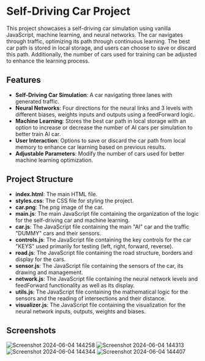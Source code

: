 # Self-Driving Car Project

This project showcases a self-driving car simulation using vanilla JavaScript, machine learning, and neural networks. The car navigates through traffic, optimizing its path through continuous learning. 
The best car path is stored in local storage, and users can choose to save or discard this path. Additionally, the number of cars used for training can be adjusted to enhance the learning process.

## Features

- **Self-Driving Car Simulation**: A car navigating three lanes with generated traffic.
- **Neural Networks**: Four directions for the neural links and 3 levels with different biases, weights inputs and outputs using a feedForward logic.
- **Machine Learning**: Stores the best car path in local storage with an option to increase or decrease the number of AI cars per simulation to better train AI car.
- **User Interaction**: Options to save or discard the car path from local memory to enhance car learning based on previous results.
- **Adjustable Parameters**: Modify the number of cars used for better machine learning optimization.

## Project Structure

- **index.html**: The main HTML file.
- **styles.css**: The CSS file for styling the project.
- **car.png**: The png image of the car.
- **main.js**: The main JavaScript file containing the organization of the logic for the self-driving car and machine learning.
- **car.js**: The JavaScript file containing the main "AI" car and the traffic "DUMMY" cars and their sensors.
- **controls.js**: The JavaScript file containing the key controls for the car "KEYS" used primarily for testing (left, right, forward, reverse).
- **road.js**: The JavaScript file containing the road structure, borders and display for the cars.
- **sensor.js**: The JavaScript file containing the sensors of the car, its drawing and management.
- **network.js**: The JavaScript file containing the neural network levels and feedForward functionality as well as its display.
- **utils.js**: The JavaScript file containing the mathematical logic for the sensors and the reading of intersections and their distance.
- **visualizer.js**: The JavaScript file containing the visualization for the neural network inputs, outputs, weights and biases.

## Screenshots

![Screenshot 2024-06-04 144258](https://github.com/arya-zarei/PersonalProjects/assets/132939550/6730bf84-23ea-403b-b53e-ef32e848ea2a)
![Screenshot 2024-06-04 144313](https://github.com/arya-zarei/PersonalProjects/assets/132939550/af309f16-47e3-4002-9c39-20e0264533d5)
![Screenshot 2024-06-04 144344](https://github.com/arya-zarei/PersonalProjects/assets/132939550/b6ec7fa6-65eb-48ef-8f3f-05af0737ce84)
![Screenshot 2024-06-04 144407](https://github.com/arya-zarei/PersonalProjects/assets/132939550/402a6e9d-948a-439d-bd49-0ed4ebe9ea56)

